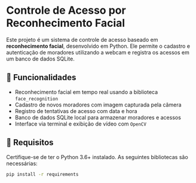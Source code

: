 # Controle de Acesso por Reconhecimento Facial

Este projeto é um sistema de controle de acesso baseado em **reconhecimento facial**, desenvolvido em Python. Ele permite o cadastro e autenticação de moradores utilizando a webcam e registra os acessos em um banco de dados SQLite.

## 📸 Funcionalidades

- Reconhecimento facial em tempo real usando a biblioteca `face_recognition`
- Cadastro de novos moradores com imagem capturada pela câmera
- Registro de tentativas de acesso com data e hora
- Banco de dados SQLite local para armazenar moradores e acessos
- Interface via terminal e exibição de vídeo com `OpenCV`

## 🧰 Requisitos

Certifique-se de ter o Python 3.6+ instalado. As seguintes bibliotecas são necessárias:

```bash
pip install -r requirements
